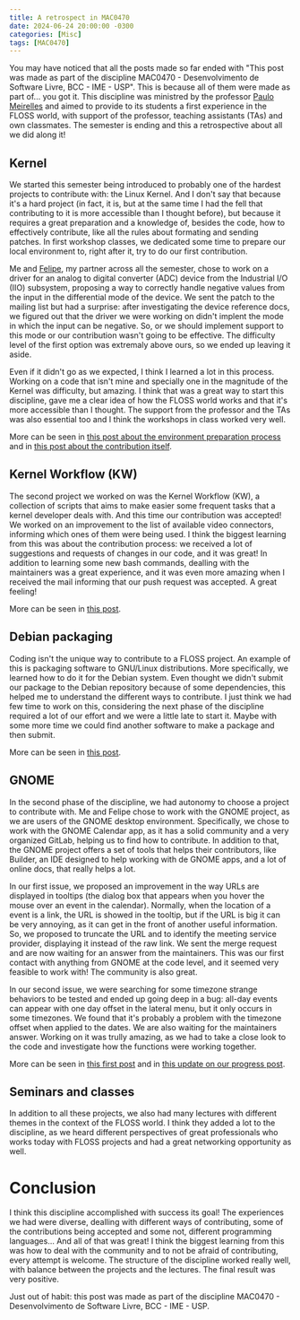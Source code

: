 ```yaml
---
title: A retrospect in MAC0470
date: 2024-06-24 20:00:00 -0300
categories: [Misc]
tags: [MAC0470]
---
```


You may have noticed that all the posts made so far ended with "This post was made as part of the discipline MAC0470 - Desenvolvimento de Software Livre, BCC - IME - USP". This is because all of them were made as part of... you got it. This discipline was ministred by the professor [Paulo Meirelles](https://www.ime.usp.br/~paulormm/) and aimed to provide to its students a first experience in the FLOSS world, with support of the professor, teaching assistants (TAs) and own classmates. The semester is ending and this a retrospective about all we did along it!

## Kernel

We started this semester being introduced to probably one of the hardest projects to contribute with: the Linux Kernel. And I don't say that because it's a hard project (in fact, it is, but at the same time I had the fell that contributing to it is more accessible than I thought before), but because it requires a great preparation and a knowledge of, besides the code, how to effectively contribute, like all the rules about formating and sending patches. In first workshop classes, we dedicated some time to prepare our local environment to, right after it, try to do our first contribution.

Me and [Felipe](https://felipeanibal.github.io/), my partner across all the semester, chose to work on a driver for an analog to digital converter (ADC) device from the Industrial I/O (IIO) subsystem, proposing a way to correctly handle negative values from the input in the differential mode of the device. We sent the patch to the mailing list but had a surprise: after investigating the device reference docs, we figured out that the driver we were working on didn't implent the mode in which the input can be negative. So, or we should implement support to this mode or our contribution wasn't going to be effective. The difficulty level of the first option was extremaly above ours, so we ended up leaving it aside.

Even if it didn't go as we expected, I think I learned a lot in this process. Working on a code that isn't mine and specially one in the magnitude of the Kernel was difficulty, but amazing. I think that was a great way to start this discipline, gave me a clear idea of how the FLOSS world works and that it's more accessible than I thought. The support from the professor and the TAs was also essential too and I think the workshops in class worked very well.

More can be seen in [this post about the environment preparation process](https://otavioolsilva.github.io/posts/setting-up-an-environment-to-contribute-to-the-kernel/) and in [this post about the contribution itself](https://otavioolsilva.github.io/posts/contributing-to-the-kernel/).

## Kernel Workflow (KW)

The second project we worked on was the Kernel Workflow (KW), a collection of scripts that aims to make easier some frequent tasks that a kernel developer deals with. And this time our contribution was accepted! We worked on an improvement to the list of available video connectors, informing which ones of them were being used. I think the biggest learning from this was about the contribution process: we received a lot of suggestions and requests of changes in our code, and it was great! In addition to learning some new bash commands, dealling with the maintainers was a great experience, and it was even more amazing when I received the mail informing that our push request was accepted. A great feeling!

More can be seen in [this post](https://otavioolsilva.github.io/posts/contributing-to-kw/).

## Debian packaging

Coding isn't the unique way to contribute to a FLOSS project. An example of this is packaging software to GNU/Linux distributions. More specifically, we learned how to do it for the Debian system. Even thought we didn't submit our package to the Debian repository because of some dependencies, this helped me to understand the different ways to contribute. I just think we had few time to work on this, considering the next phase of the discipline required a lot of our effort and we were a little late to start it. Maybe with some more time we could find another software to make a package and then submit.

More can be seen in [this post](https://otavioolsilva.github.io/posts/learning-debian-packaging/).

## GNOME

In the second phase of the discipline, we had autonomy to choose a project to contribute with. Me and Felipe chose to work with the GNOME project, as we are users of the GNOME desktop environment. Specifically, we chose to work with the GNOME Calendar app, as it has a solid community and a very organized GitLab, helping us to find how to contribute. In addition to that, the GNOME project offers a set of tools that helps their contributors, like Builder, an IDE designed to help working with de GNOME apps, and a lot of online docs, that really helps a lot.

In our first issue, we proposed an improvement in the way URLs are displayed in tooltips (the dialog box that appears when you hover the mouse over an event in the calendar). Normally, when the location of a event is a link, the URL is showed in the tooltip, but if the URL is big it can be very annoying, as it can get in the front of another useful information. So, we proposed to truncate the URL and to identify the meeting service provider, displaying it instead of the raw link. We sent the merge request and are now waiting for an answer from the maintainers. This was our first contact with anything from GNOME at the code level, and it seemed very feasible to work with! The community is also great.

In our second issue, we were searching for some timezone strange behaviors to be tested and ended up going deep in a bug: all-day events can appear with one day offset in the lateral menu, but it only occurs in some timezones. We found that it's probably a problem with the timezone offset when applied to the dates. We are also waiting for the maintainers answer. Working on it was trully amazing, as we had to take a close look to the code and investigate how the functions were working together.

More can be seen in [this first post](https://otavioolsilva.github.io/posts/contributing-to-gnome-roadmap/) and in [this update on our progress post](https://otavioolsilva.github.io/posts/contributing-to-gnome-checkpoint/).

## Seminars and classes

In addition to all these projects, we also had many lectures with different themes in the context of the FLOSS world. I think they added a lot to the discipline, as we heard different perspectives of great professionals who works today with FLOSS projects and had a great networking opportunity as well.

# Conclusion

I think this discipline accomplished with success its goal! The experiences we had were diverse, dealling with different ways of contributing, some of the contributions being accepted and some not, different programming languages... And all of that was great! I think the biggest learning from this was how to deal with the community and to not be afraid of contributing, every attempt is welcome. The structure of the discipline worked really well, with balance between the projects and the lectures. The final result was very positive.

Just out of habit: this post was made as part of the discipline MAC0470 - Desenvolvimento de Software Livre, BCC - IME - USP.

